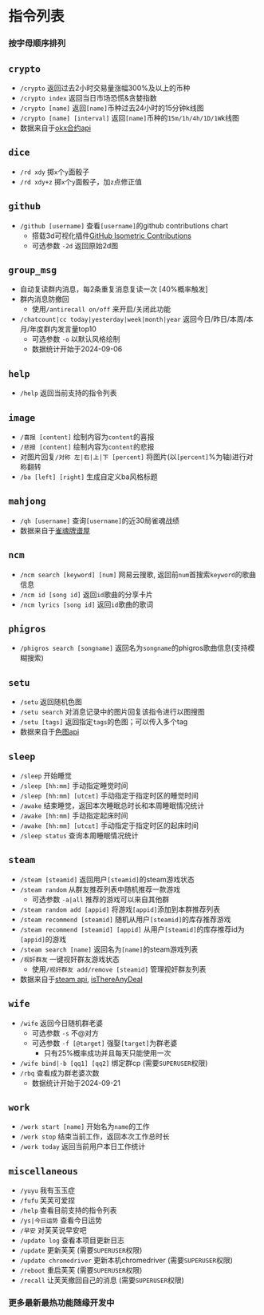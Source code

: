 # 指令列表
### 按字母顺序排列

## `crypto`

* `/crypto` 返回过去2小时交易量涨幅300%及以上的币种
* `/crypto index` 返回当日市场恐慌&贪婪指数
* `/crypto [name]` 返回`[name]`币种过去24小时的15分钟k线图
* `/crypto [name] [interval]` 返回`[name]`币种的`15m/1h/4h/1D/1W`k线图
* 数据来自于[okx合约api](https://www.okx.com/docs-v5/en/#overview)

## `dice`
* `/rd xdy` 掷`x`个`y`面骰子
* `/rd xdy+z` 掷`x`个`y`面骰子，加`z`点修正值

## `github`
* `/github [username]` 查看`[username]`的github contributions chart
    * 搭载3d可视化插件[GitHub Isometric Contributions](https://chromewebstore.google.com/detail/github-isometric-contribu/mjoedlfflcchnleknnceiplgaeoegien)
    * 可选参数 `-2d` 返回原始2d图

## `group_msg`
* 自动复读群内消息，每2条重复消息复读一次 [40%概率触发]
* 群内消息防撤回
    * 使用`/antirecall on/off` 来开启/关闭此功能
* `/chatcount|cc today|yesterday|week|month|year` 返回今日/昨日/本周/本月/年度群内发言量top10
    * 可选参数 `-o` 以默认风格绘制
    * 数据统计开始于2024-09-06

## `help`
* `/help` 返回当前支持的指令列表

## `image`
* `/喜报 [content]` 绘制内容为`content`的喜报
* `/悲报 [content]` 绘制内容为`content`的悲报
* 对图片回复`/对称 左|右|上|下 [percent]` 将图片(以`[percent]`%为轴)进行对称翻转
* `/ba [left] [right]` 生成自定义ba风格标题

## `mahjong`
* `/qh [username]` 查询`[username]`的近30局雀魂战绩
* 数据来自于[雀魂牌谱屋](https://amae-koromo.sapk.ch/)

## `ncm`
* `/ncm search [keyword] [num]` 网易云搜歌, 返回前`num`首搜索`keyword`的歌曲信息
* `/ncm id [song id]` 返回`id`歌曲的分享卡片
* `/ncm lyrics [song id]` 返回`id`歌曲的歌词

## `phigros`
* `/phigros search [songname]` 返回名为`songname`的phigros歌曲信息(支持模糊搜索)

## `setu`

* `/setu` 返回随机色图
* `/setu search` 对消息记录中的图片回复该指令进行以图搜图
* `/setu [tags]` 返回指定`tags`的色图；可以传入多个tag
* 数据来自于[色图api](https://github.com/yuban10703/SetuAPI)

## `sleep`

* `/sleep` 开始睡觉
* `/sleep [hh:mm]` 手动指定睡觉时间
* `/sleep [hh:mm] [utc±t]` 手动指定于指定时区的睡觉时间
* `/awake` 结束睡觉，返回本次睡眠总时长和本周睡眠情况统计
* `/awake [hh:mm]` 手动指定起床时间
* `/awake [hh:mm] [utc±t]` 手动指定于指定时区的起床时间
* `/sleep status` 查询本周睡眠情况统计

## `steam`
* `/steam [steamid]` 返回用户`[steamid]`的steam游戏状态
* `/steam random` 从群友推荐列表中随机推荐一款游戏
    * 可选参数 `-a|all` 推荐的游戏可以来自其他群
* `/steam random add [appid]` 将游戏`[appid]`添加到本群推荐列表
* `/steam recommend [steamid]` 随机从用户`[steamid]`的库存推荐游戏
* `/steam recommend [steamid] [appid]` 从用户`[steamid]`的库存推荐id为`[appid]`的游戏
* `/steam search [name]` 返回名为`[name]`的steam游戏列表
* `/视奸群友` 一键视奸群友游戏状态
    * 使用`/视奸群友 add/remove [steamid]` 管理视奸群友列表
* 数据来自于[steam api](https://developer.valvesoftware.com/wiki/Steam_Web_API), [isThereAnyDeal](https://docs.isthereanydeal.com/)

## `wife`
* `/wife` 返回今日随机群老婆
    * 可选参数 `-s` 不@对方
    * 可选参数 `-f [@target]` 强娶`[target]`为群老婆
        * 只有25%概率成功并且每天只能使用一次
* `/wife bind|-b [qq1] [qq2]` 绑定群cp (需要`SUPERUSER`权限)
* `/rbq` 查看成为群老婆次数
    * 数据统计开始于2024-09-21

## `work`
* `/work start [name]` 开始名为`name`的工作
* `/work stop` 结束当前工作，返回本次工作总时长
* `/work today` 返回当前用户本日工作统计

## `miscellaneous`
* `/yuyu` 我有玉玉症
* `/fufu` 芙芙可爱捏
* `/help` 查看目前支持的指令列表
* `/ys|今日运势` 查看今日运势
* `/早安` 对芙芙说早安吧
* `/update log` 查看本项目更新日志
* `/update` 更新芙芙 (需要`SUPERUSER`权限)
* `/update chromedriver` 更新本机chromedriver (需要`SUPERUSER`权限)
* `/reboot` 重启芙芙 (需要`SUPERUSER`权限)
* `/recall` 让芙芙撤回自己的消息 (需要`SUPERUSER`权限)

### 更多最新最热功能随缘开发中